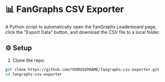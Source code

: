 # 📊 FanGraphs CSV Exporter

A Python script to automatically open the FanGraphs Leaderboard page, click the "Export Data" button, and download the CSV file to a local folder.

## ⚙️ Setup

1. Clone the repo:
```bash
git clone https://github.com/YOURUSERNAME/fangraphs-csv-exporter.git
cd fangraphs-csv-exporter
